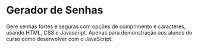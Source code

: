 # Gerador de Senhas

Gere senhas fortes e seguras com opções de comprimento e caracteres, usando HTML, CSS e Javascript. Apenas para demonstração aos alunos do curso como desenvolver com o JavaScript.
